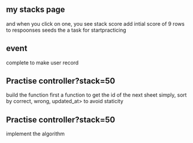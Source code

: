 ## my stacks page
and when you click on one, you see stack score
add intial score of 9 rows to respoonses seeds
the a task for startpracticing


## event

complete to make user record

## Practise controller?stack=50

build the function first
a function to get the id of the next sheet
simply, sort by correct, wrong, updated_at> to avoid staticity

## Practise controller?stack=50

implement the algorithm